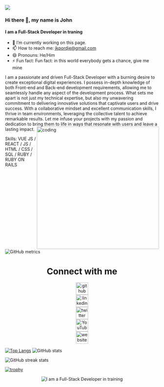 <img src="https://indoanalytica.com/static/images/bannerr.gif">

### Hi there 👋, my name is John
#### I am a Full-Stack Developer in traning            
- 🔭 I’m currently working on this page. 
- 📫 How to reach me: jkpordje@gmail.com 
- 😄 Pronouns: He/Him 
- ⚡ Fun fact: Fun fact: in this world everybody gets a chance, give me mine 

I am a passionate and driven Full-Stack Developer with a burning desire to create exceptional digital experiences. I possess in-depth knowledge of both Front-end and Back-end development requirements, allowing me to seamlessly handle any aspect of the development process. What sets me apart is not just my technical expertise, but also my unwavering commitment to delivering innovative solutions that captivate users and drive success. With a collaborative mindset and excellent communication skills, I thrive in team environments, leveraging the collective talent to achieve remarkable results. Let me infuse your projects with my passion and dedication to bring them to life in ways that resonate with users and leave a lasting impact. <img align="right" alt="coding" width="400" src="https://camo.githubusercontent.com/5ddf73ad3a205111cf8c686f687fc216c2946a75005718c8da5b837ad9de78c9/68747470733a2f2f7468756d62732e6766796361742e636f6d2f4576696c4e657874446576696c666973682d736d616c6c2e676966">

Skills: VUE JS / REACT / JS / HTML / CSS / SQL / RUBY / RUBY ON RAILS 

![GitHub metrics](https://metrics.lecoq.io/Outkarm)  <div align="center">
  <h1>Connect with me</h1>
  <div style="display: flex; flex-direction: column; justify-content: space-between; width: 80%;">
    <a href="https://github.com/Outkarm">
      <img src="https://cdn.jsdelivr.net/npm/simple-icons@3.0.1/icons/github.svg" alt="github" height="40">
    </a>
    <a href="https://www.linkedin.com/in/john-kpordje-866749241/">
      <img src="https://cdn.jsdelivr.net/npm/simple-icons@3.0.1/icons/linkedin.svg" alt="linkedin" height="40">
    </a>
    <a href="https://twitter.com/outkarm">
      <img src="https://cdn.jsdelivr.net/npm/simple-icons@3.0.1/icons/twitter.svg" alt="twitter" height="40">
    </a>
    <a href="https://www.youtube.com/channel/UC70wbFILUfwdD0DHnWvlX9Q">
      <img src="https://cdn.jsdelivr.net/npm/simple-icons@3.0.1/icons/youtube.svg" alt="YouTube" height="40">
    </a>
    <a href="https://outkarm.github.io/mobile-device-portfolio/">
      <img src="https://cdn.jsdelivr.net/npm/simple-icons@3.0.1/icons/icloud.svg" alt="website" height="40">
    </a>
  </div>
</div>

[![Top Langs](https://github-readme-stats.vercel.app/api/top-langs/?username=Outkarm)](https://github.com/anuraghazra/github-readme-stats) ![GitHub stats](https://github-readme-stats.vercel.app/api?username=Outkarm&show_icons=true)

![GitHub streak stats](https://github-readme-streak-stats.herokuapp.com/?user=Outkarm)  

[![trophy](https://github-profile-trophy.vercel.app/?username=Outkarm)](https://github.com/ryo-ma/github-profile-trophy)

<div align="center">
  <img src="https://github.com/Outkarm/Outkarm/assets/108669691/6eb6d971-750f-47eb-8cc8-59d6c98b6aff" alt="I am a Full-Stack Developer in training">
</div>

